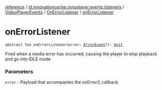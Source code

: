 [reference](../../../index.md) / [id.innovationcenter.innoplayer.events.listeners](../../index.md) / [VideoPlayerEvents](../index.md) / [OnErrorListener](index.md) / [onErrorListener](./on-error-listener.md)

# onErrorListener

`abstract fun onErrorListener(error: `[`ErrorEvent`](../../../id.innovationcenter.innoplayer.events/-error-event/index.md)`?): `[`Unit`](https://kotlinlang.org/api/latest/jvm/stdlib/kotlin/-unit/index.html)

Fired when a media error has occurred, causing the player to stop playback and go into IDLE mode

### Parameters

`error` - Payload that accompanies the onError() callback